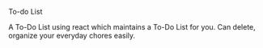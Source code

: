 To-do List 

A To-Do List using react which maintains a To-Do List for you. Can delete, organize your everyday chores easily.